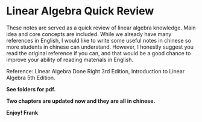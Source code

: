 # Linear Algebra Quick Review
These notes are served as a quick review of linear algebra knowledge. Main idea and core concepts are included.
While we already have many references in English, I would like to write some useful notes in chinese so more students in chinese can understand. However, I honestly suggest you read the original reference if you can, and that would be a good chance to improve your ability of reading materials in English.

Reference: Linear Algebra Done Right 3rd Edition, Introduction to Linear Algebra 5th Edition.

<b>See folders for pdf<b>.

Two chapters are updated now and they are all in chinese.

Enjoy!
Frank
